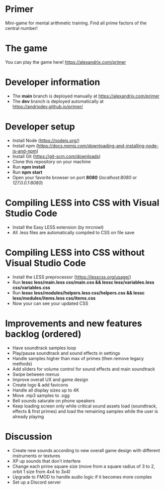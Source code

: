 # Primer
Mini-game for mental arithmetic training. Find all prime factors of the central number!

# The game
You can play the game here!
https://alexandrix.com/primer

# Developer information
* The **main** branch is deployed manually at https://alexandrix.com/primer
* The **dev** branch is deployed automatically at https://andrixdev.github.io/primer/

# Developer setup
* Install Node (https://nodejs.org/)
* Install npm (https://docs.npmjs.com/downloading-and-installing-node-js-and-npm)
* Install Git (https://git-scm.com/downloads)
* Clone this repository on your machine
* Run **npm install**
* Run **npm start**
* Open your favorite browser on port **8080** (*localhost:8080* or *127.0.0.1:8080*)

# Compiling LESS into CSS with Visual Studio Code
* Install the Easy LESS extension (by mrcrowl)
* All .less files are automatically compiled to CSS on file save

# Compiling LESS into CSS without Visual Studio Code
* Install the LESS preprocessor (https://lesscss.org/usage/)
* Run **lessc less/main.less css/main.css && lessc less/variables.less css/variables.css**
* Run **lessc less/modules/helpers.less css/helpers.css && lessc less/modules/items.less css/items.css**
* Now your can see your updated CSS

# Improvements and new features backlog (ordered)
* Have soundtrack samples loop
* Play/pause soundtrack and sound effects in settings
* Handle samples higher than max of primes (then remove legacy methods)
* Add sliders for volume control for sound effects and main soundtrack
* Swipe between menus
* Improve overall UX and game design
* Create logo & add favicons
* Handle all display sizes up to 4K
* Move .mp3 samples to .ogg
* Bell sounds saturate on phone speakers
* Keep loading screen only while critical sound assets load (soundtrack, effects & first primes) and load the remaining samples while the user is already playing

# Discussion
* Create new sounds according to new overall game design with different instruments or textures
* XP up sounds that don't interfere
* Change each prime square size (move from a square radius of 3 to 2, orbit 1 size from 4x4 to 3x4)
* Upgrade to FMOD to handle audio logic if it becomes more complex
* Set up a Discord server
